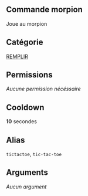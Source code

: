 ## Commande morpion
Joue au morpion

## Catégorie
[REMPLIR](../categories/REMPLIR.md)

## Permissions
*Aucune permission nécéssaire*

## Cooldown
**10** secondes

## Alias
`tictactoe`, `tic-tac-toe`

## Arguments
*Aucun argument*